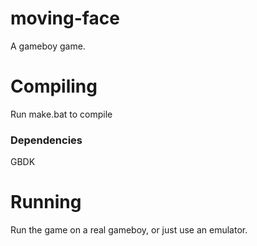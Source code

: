 # moving-face
A gameboy game.
# Compiling
Run make.bat to compile
### Dependencies
GBDK
# Running
Run the game on a real gameboy, or just use an emulator.